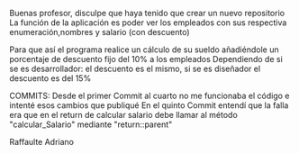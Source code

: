 Buenas profesor, disculpe que haya tenido que crear un nuevo repositorio
La función de la aplicación es poder ver los empleados con sus respectiva enumeración,nombres y salario (con descuento)

Para que así el programa realice un cálculo de su sueldo añadiéndole un porcentaje de descuento fijo del 10% a los empleados
Dependiendo de si se es desarrollador: el descuento es el mismo, si se es diseñador el descuento es del 15%

COMMITS:
Desde el primer Commit al cuarto no me funcionaba el código e intenté esos cambios que publiqué
En el quinto Commit entendí que la falla era que en el return de calcular salario debe llamar al método "calcular_Salario" mediante "return::parent"

Raffaulte Adriano
